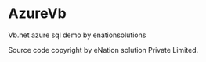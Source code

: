 # AzureVb
Vb.net azure sql demo by enationsolutions

Source code copyright by eNation solution Private Limited.
